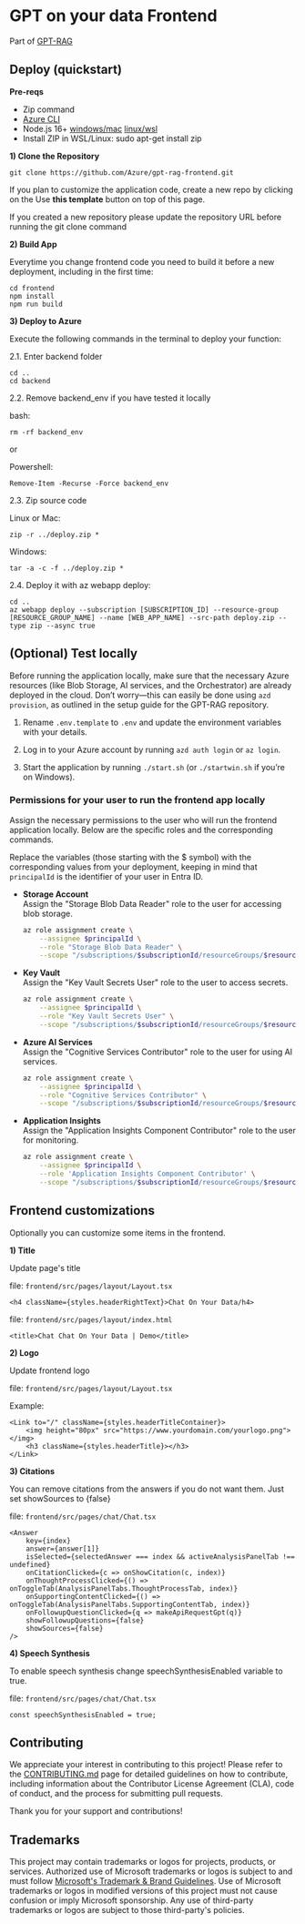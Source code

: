 # GPT on your data Frontend

Part of [GPT-RAG](https://github.com/Azure/gpt-rag)

## Deploy (quickstart)

**Pre-reqs**

- Zip command
- [Azure CLI](https://learn.microsoft.com/en-us/cli/azure/install-azure-cli)
- Node.js 16+ [windows/mac](https://nodejs.dev/en/download/)  [linux/wsl](https://nodejs.dev/en/download/package-manager/)
- Install ZIP in WSL/Linux: sudo apt-get install zip

**1) Clone the Repository**

```
git clone https://github.com/Azure/gpt-rag-frontend.git
```

If you plan to customize the application code, create a new repo by clicking on the Use **this template** button on top of this page.

If you created a new repository please update the repository URL before running the git clone command

**2) Build App**

Everytime you change frontend code you need to build it before a new deployment, including in the first time:

```
cd frontend
npm install
npm run build
```

**3) Deploy to Azure** 

Execute the following commands in the terminal to deploy your function:

2.1. Enter backend folder
 
```
cd ..
cd backend
```

2.2. Remove backend_env if you have tested it locally

bash:
```
rm -rf backend_env  
```

or 

Powershell:
```
Remove-Item -Recurse -Force backend_env
```

2.3. Zip source code

Linux or Mac:
```
zip -r ../deploy.zip *
```

Windows:
```
tar -a -c -f ../deploy.zip *
```

2.4. Deploy it with az webapp deploy:

```
cd ..
az webapp deploy --subscription [SUBSCRIPTION_ID] --resource-group [RESOURCE_GROUP_NAME] --name [WEB_APP_NAME] --src-path deploy.zip --type zip --async true
```

## **(Optional) Test locally**  

Before running the application locally, make sure that the necessary Azure resources (like Blob Storage, AI services, and the Orchestrator) are already deployed in the cloud. Don’t worry—this can easily be done using `azd provision`, as outlined in the setup guide for the GPT-RAG repository.

1) Rename `.env.template` to `.env` and update the environment variables with your details.

2) Log in to your Azure account by running `azd auth login` or `az login`.

3) Start the application by running `./start.sh` (or `./startwin.sh` if you’re on Windows).

### Permissions for your user to run the frontend app locally

Assign the necessary permissions to the user who will run the frontend application locally. Below are the specific roles and the corresponding commands.

Replace the variables (those starting with the $ symbol) with the corresponding values from your deployment, keeping in mind that `principalId` is the identifier of your user in Entra ID.

- **Storage Account**  
   Assign the "Storage Blob Data Reader" role to the user for accessing blob storage.
   ```bash
   az role assignment create \
       --assignee $principalId \
       --role "Storage Blob Data Reader" \
       --scope "/subscriptions/$subscriptionId/resourceGroups/$resourceGroupName/providers/Microsoft.Storage/storageAccounts/$storageAccountName"
   ```

- **Key Vault**  
   Assign the "Key Vault Secrets User" role to the user to access secrets.
   ```bash
   az role assignment create \
       --assignee $principalId \
       --role "Key Vault Secrets User" \
       --scope "/subscriptions/$subscriptionId/resourceGroups/$resourceGroupName/providers/Microsoft.KeyVault/vaults/$keyVaultName"
   ```

- **Azure AI Services**  
   Assign the "Cognitive Services Contributor" role to the user for using AI services.
   ```bash
   az role assignment create \
       --assignee $principalId \
       --role "Cognitive Services Contributor" \
       --scope "/subscriptions/$subscriptionId/resourceGroups/$resourceGroupName/providers/Microsoft.CognitiveServices/accounts/$aiServicesAccountName"
   ```

- **Application Insights**  
   Assign the "Application Insights Component Contributor" role to the user for monitoring.
   ```bash
   az role assignment create \
       --assignee $principalId \
       --role 'Application Insights Component Contributor' \
       --scope "/subscriptions/$subscriptionId/resourceGroups/$resourceGroupName/providers/microsoft.insights/components/$appInsightsName"
   ```

## Frontend customizations

Optionally you can customize some items in the frontend.

**1) Title**

Update page's title

file: ```frontend/src/pages/layout/Layout.tsx```

```
<h4 className={styles.headerRightText}>Chat On Your Data/h4>
```

file: ```frontend/src/pages/layout/index.html```

```
<title>Chat Chat On Your Data | Demo</title>
```

**2) Logo**

Update frontend logo

file: ```frontend/src/pages/layout/Layout.tsx```

Example:
```
<Link to="/" className={styles.headerTitleContainer}>
    <img height="80px" src="https://www.yourdomain.com/yourlogo.png"></img>
    <h3 className={styles.headerTitle}></h3>
</Link>
```

**3) Citations**

You can remove citations from the answers if you do not want them. Just set showSources to {false}

file: ```frontend/src/pages/chat/Chat.tsx```

```
<Answer
    key={index}
    answer={answer[1]}
    isSelected={selectedAnswer === index && activeAnalysisPanelTab !== undefined}
    onCitationClicked={c => onShowCitation(c, index)}
    onThoughtProcessClicked={() => onToggleTab(AnalysisPanelTabs.ThoughtProcessTab, index)}
    onSupportingContentClicked={() => onToggleTab(AnalysisPanelTabs.SupportingContentTab, index)}
    onFollowupQuestionClicked={q => makeApiRequestGpt(q)}
    showFollowupQuestions={false}
    showSources={false}                                            
/>
```

**4) Speech Synthesis**

To enable speech synthesis change speechSynthesisEnabled variable to true.

file: ```frontend/src/pages/chat/Chat.tsx```

```
const speechSynthesisEnabled = true;
```

## Contributing

We appreciate your interest in contributing to this project! Please refer to the [CONTRIBUTING.md](https://github.com/Azure/GPT-RAG/blob/main/CONTRIBUTING.md) page for detailed guidelines on how to contribute, including information about the Contributor License Agreement (CLA), code of conduct, and the process for submitting pull requests.

Thank you for your support and contributions!

## Trademarks

This project may contain trademarks or logos for projects, products, or services. Authorized use of Microsoft
trademarks or logos is subject to and must follow
[Microsoft's Trademark & Brand Guidelines](https://www.microsoft.com/en-us/legal/intellectualproperty/trademarks/usage/general).
Use of Microsoft trademarks or logos in modified versions of this project must not cause confusion or imply Microsoft sponsorship.
Any use of third-party trademarks or logos are subject to those third-party's policies.
